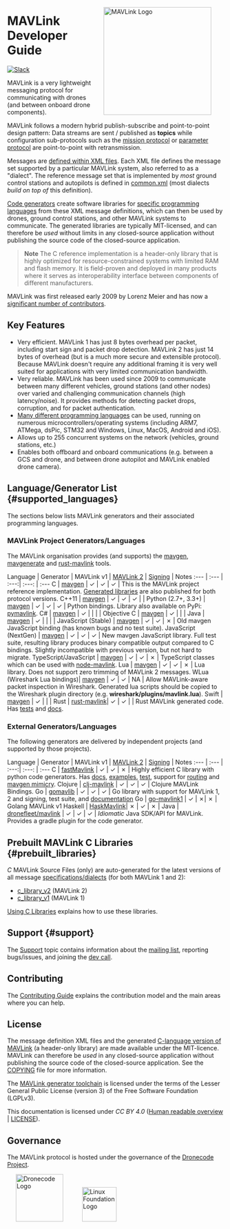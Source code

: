 <span style="float:right; padding:10px; margin-right:20px;"><a href="https://github.com/mavlink/mavlink"><img src="../assets/site/logo_mavlink_small.png" title="MAVLink Logo" width="250px" /></a></span>
# MAVLink Developer Guide

[![Slack](https://px4-slack.herokuapp.com/badge.svg)](http://slack.px4.io)

MAVLink is a very lightweight messaging protocol for communicating with drones (and between onboard drone components).

MAVLink follows a modern hybrid publish-subscribe and point-to-point design pattern: Data streams are sent / published as **topics** while configuration sub-protocols such as the [mission protocol](services/mission.md) or [parameter protocol](services/parameter.md) are point-to-point with retransmission.

Messages are [defined within XML files](messages/README.md).
Each XML file defines the message set supported by a particular MAVLink system, also referred to as a "dialect". 
The reference message set that is implemented by *most* ground control stations and autopilots is defined in [common.xml](messages/common.md) (most dialects *build on top of* this definition).

[Code generators](getting_started/generate_libraries.md) create software libraries for [specific programming languages](#supported_languages) from these XML message definitions, which can then be used by drones, ground control stations, and other MAVLink systems to communicate.
The generated libraries are typically MIT-licensed, and can therefore be *used* without limits in any closed-source application without publishing the source code of the closed-source application.

> **Note** The C reference implementation is a header-only library that is highly optimized for resource-constrained systems with limited RAM and flash memory. 
  It is field-proven and deployed in many products where it serves as interoperability interface between components of different manufacturers.

MAVLink was first released early 2009 by Lorenz Meier and has now a [significant number of contributors](https://github.com/mavlink/mavlink/graphs/contributors).


## Key Features

- Very efficient. MAVLink 1 has just 8 bytes overhead per packet, including start sign and packet drop detection. MAVLink 2 has just 14 bytes of overhead (but is a much more secure and extensible protocol).
  Because MAVLink doesn't require any additional framing it is very well suited for applications with very limited communication bandwidth.
- Very reliable. MAVLink has been used since 2009 to communicate between many different vehicles, ground stations (and other nodes) over varied and challenging communication channels (high latency/noise). It provides methods for detecting packet drops, corruption, and for packet authentication.
- [Many different programming languages](#supported_languages) can be used, running on numerous microcontrollers/operating systems (including ARM7, ATMega, dsPic, STM32 and Windows, Linux, MacOS, Android and iOS).
- Allows up to 255 concurrent systems on the network (vehicles, ground stations, etc.)
- Enables both offboard and onboard communications (e.g. between a GCS and drone, and between drone autopilot and MAVLink enabled drone camera).


## Language/Generator List {#supported_languages}

The sections below lists MAVLink generators and their associated programming languages.

### MAVLink Project Generators/Languages

The MAVLink organisation provides (and supports) the [mavgen](getting_started/generate_libraries.md#mavgen), [mavgenerate](getting_started/generate_libraries.md#mavgenerate) and [rust-mavlink](https://github.com/mavlink/rust-mavlink) tools.

Language | Generator | MAVLink v1 | [MAVLink 2](guide/mavlink_2.md) | [Signing](guide/message_signing.md) | Notes
:--- | :--- | :---:| :---: | :---
C       | [mavgen](getting_started/generate_libraries.md#mavgen) | &check; | &check; | &check; | This is the MAVLink project reference implementation. [Generated libraries](#prebuilt_libraries) are also published for both protocol versions.
C++11   | [mavgen](getting_started/generate_libraries.md#mavgen) | &check; | &check; | &check; |  | 
Python (2.7+, 3.3+) | [mavgen](getting_started/generate_libraries.md#mavgen) | &check; | &check; | &check; | Python bindings. Library also available on PyPi: [pymavlink](https://pypi.org/project/pymavlink/).
C#      | [mavgen](getting_started/generate_libraries.md#mavgen) | &check; |  |  | | 
Objective C | [mavgen](getting_started/generate_libraries.md#mavgen) | &check; | | | 
Java    | [mavgen](getting_started/generate_libraries.md#mavgen) | &check; | | | | 
JavaScript (Stable) | [mavgen](getting_started/generate_libraries.md#mavgen) | &check; | &check; | &cross; | Old mavgen JavaScript binding (has known bugs and no test suite). 
JavaScript (NextGen) | [mavgen](getting_started/generate_libraries.md#mavgen) | &check; | &check; | &check; | New mavgen JavaScript library. Full test suite, resulting library produces binary compatible output compared to C bindings. Slightly incompatible with previous version, but not hard to migrate.
TypeScript/JavaScript | [mavgen](getting_started/generate_libraries.md#mavgen) | &check; | &check; | &cross; | TypeScript classes which can be used with [node-mavlink](https://github.com/ifrunistuttgart/node-mavlink).
Lua     | [mavgen](getting_started/generate_libraries.md#mavgen) | &check; | &check; | &cross; | Lua library. Does not support zero trimming of MAVLink 2 messages.
WLua (Wireshark Lua bindings)| [mavgen](getting_started/generate_libraries.md#mavgen) | &check; | &check; | NA | Allow MAVLink-aware packet inspection in Wireshark. Generated lua scripts should be copied to the Wireshark plugin directory (e.g. **wireshark/plugins/mavlink.lua**).
Swift   | [mavgen](getting_started/generate_libraries.md#mavgen) | &check; | | | 
Rust | [rust-mavlink](https://github.com/mavlink/rust-mavlink)| &check; | &check; |  | Rust MAVLink generated code. Has [tests](https://github.com/mavlink/rust-mavlink/tree/master/tests) and [docs](https://docs.rs/mavlink/latest/mavlink/).


### External Generators/Languages

The following generators are delivered by independent projects (and supported by those projects).

Language | Generator | MAVLink v1 | [MAVLink 2](guide/mavlink_2.md) | [Signing](guide/message_signing.md) | Notes
:--- | :--- | :---:| :---: | :---
C       | [fastMavlink](https://github.com/olliw42/fastmavlink) | &check; | &check; |  &cross; | Highly efficient C library with python code generators. Has [docs](https://github.com/olliw42/fastmavlink), [examples](https://github.com/olliw42/fastmavlink/tree/master/examples), [test](https://github.com/olliw42/fastmavlink/tree/master/tests), support for [routing](https://github.com/olliw42/fastmavlink#router) and [mavgen mimicry](https://github.com/olliw42/fastmavlink#pymavlink-mavgen-mimicry).
Clojure | [clj-mavlink](https://github.com/WickedShell/clj-mavlink) | &check; | &check; | &check; | Clojure MAVLink Bindings.
Go      | [gomavlib](https://github.com/gswly/gomavlib) | &check; | &check; | &check; | Go library with support for MAVLink 1, 2 and signing, test suite, and [documentation](https://pkg.go.dev/github.com/aler9/gomavlib)
Go      | [go-mavlink1](https://github.com/mgr9525/go-mavlink1) | &check; | &cross;|  &cross; | Golang MAVLink v1
Haskell | [HaskMavlink](https://github.com/SweeWarman/HaskMavlink)| &cross; | &check; | &cross; | 
Java    | [dronefleet/mavlink](https://github.com/dronefleet/mavlink) | &check; | &check; | &check; | *Idiomatic* Java SDK/API for MAVLink. Provides a gradle plugin for the code generator.


## Prebuilt MAVLink C Libraries {#prebuilt_libraries}

*C* MAVLink Source Files (only) are auto-generated for the latest versions of all message [specifications/dialects](messages/README.md) (for both MAVLink 1 and 2):
* [c_library_v2](https://github.com/mavlink/c_library_v2) (MAVLink 2)
* [c_library_v1](https://github.com/mavlink/c_library_v1) (MAVLink 1)

[Using C Libraries](mavgen_c/README.md) explains how to use these libraries.


## Support {#support}

The [Support](about/support.md) topic contains information about the [mailing list](https://groups.google.com/forum/#!forum/mavlink), reporting bugs/issues, and joining the [dev call](about/support.md#dev_call). 

## Contributing

The [Contributing Guide](contributing/contributing.md) explains the contribution model and the main areas where you can help.


## License

The message definition XML files and the generated [C-language version of MAVLink](#prebuilt_libraries) (a header-only library) are made available under the MIT-licence. 
MAVLink can therefore be *used* in any closed-source application without publishing the source code of the closed-source application. See the [COPYING](https://github.com/mavlink/mavlink/blob/master/COPYING) file for more information.

The [MAVLink generator toolchain](https://github.com/mavlink/mavlink/) is licensed under the terms of the Lesser General Public License (version 3) of the Free Software Foundation (LGPLv3).

This documentation is licensed under *CC BY 4.0* ([Human readable overview](https://creativecommons.org/licenses/by/4.0/) | [LICENSE](https://github.com/mavlink/mavlink-devguide/blob/master/LICENSE)).


## Governance

The MAVLink protocol is hosted under the governance of the [Dronecode Project](https://www.dronecode.org/).

<a href="https://www.dronecode.org/" style="padding:20px" ><img src="../assets/site/logo_dronecode.png" alt="Dronecode Logo" width="110px"/></a>
<a href="https://www.linuxfoundation.org/projects" style="padding:20px;"><img src="../assets/site/logo_linux_foundation.png" alt="Linux Foundation Logo" width="80px" /></a>
<div style="padding:10px">&nbsp;</div>
